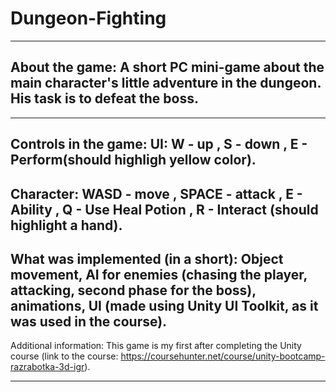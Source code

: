 # Dungeon-Fighting

-------------------------------------------------------------------------------------------------------------------------------------------------------
About the game:
A short PC mini-game about the main character's little adventure in the dungeon.
 His task is to defeat the boss.
-------------------------------------------------------------------------------------------------------------------------------------------------------
-------------------------------------------------------------------------------------------------------------------------------------------------------
 Controls in the game:
 UI:
 W - up , S - down , E - Perform(should highligh yellow color).
 -------------------------------------------------------------------------------------------------------------------------------------------------------
 Character:
 WASD - move , SPACE - attack , E - Ability , Q - Use Heal Potion , R - Interact (should highlight a hand). 
-------------------------------------------------------------------------------------------------------------------------------------------------------
What was implemented (in a short):
Object movement, AI for enemies (chasing the player, attacking, second phase for the boss), animations,
 UI (made using Unity UI Toolkit, as it was used in the course).
-------------------------------------------------------------------------------------------------------------------------------------------------------
Additional information:
This game is my first after completing the Unity course (link to the course: https://coursehunter.net/course/unity-bootcamp-razrabotka-3d-igr).

-------------------------------------------------------------------------------------------------------------------------------------------------------
